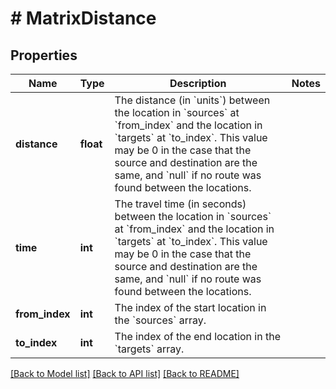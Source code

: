 # # MatrixDistance

## Properties

Name | Type | Description | Notes
------------ | ------------- | ------------- | -------------
**distance** | **float** | The distance (in &#x60;units&#x60;) between the location in &#x60;sources&#x60; at &#x60;from_index&#x60; and the location in &#x60;targets&#x60; at &#x60;to_index&#x60;. This value may be 0 in the case that the source and destination are the same, and &#x60;null&#x60; if no route was found between the locations. |
**time** | **int** | The travel time (in seconds) between the location in &#x60;sources&#x60; at &#x60;from_index&#x60; and the location in &#x60;targets&#x60; at &#x60;to_index&#x60;. This value may be 0 in the case that the source and destination are the same, and &#x60;null&#x60; if no route was found between the locations. |
**from_index** | **int** | The index of the start location in the &#x60;sources&#x60; array. |
**to_index** | **int** | The index of the end location in the &#x60;targets&#x60; array. |

[[Back to Model list]](../../README.md#models) [[Back to API list]](../../README.md#endpoints) [[Back to README]](../../README.md)
